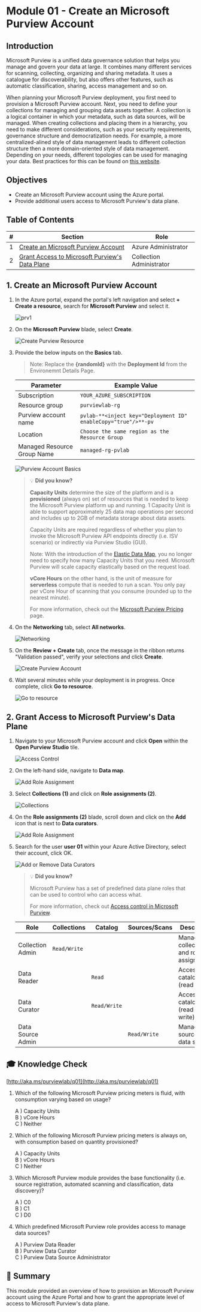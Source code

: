 # Module 01 - Create an Microsoft Purview Account

## Introduction

Microsoft Purview is a unified data governance solution that helps you manage and govern your data at large. It combines many different services for scanning, collecting, organizing and sharing metadata. It uses a catalogue for discoverability, but also offers other features, such as automatic classification, sharing, access management and so on.

When planning your Microsoft Purview deployment, you first need to provision a Microsoft Purview account. Next, you need to define your collections for managing and grouping data assets together. A collection is a logical container in which your metadata, such as data sources, will be managed. When creating collections and placing them in a hierarchy, you need to make different considerations, such as your security requirements, governance structure and democratization needs. For example, a more centralized-alined style of data management leads to different collection structure then a more domain-oriented style of data management. Depending on your needs, different topologies can be used for managing your data. Best practices for this can be found on [this website](https://docs.microsoft.com/azure/purview/concept-best-practices-collections).

## Objectives

* Create an Microsoft Purview account using the Azure portal.
* Provide additional users access to Microsoft Purview's data plane.

## Table of Contents

| #  | Section | Role |
| --- | --- | --- |
| 1 | [Create an Microsoft Purview Account](#1-create-an-azure-purview-account) | Azure Administrator |
| 2 | [Grant Access to Microsoft Purview's Data Plane](#2-grant-access-to-azure-purviews-data-plane) | Collection Administrator |

## 1. Create an Microsoft Purview Account

1. In the Azure portal, expand the portal's left navigation and select **+ Create a resource**, search for **Microsoft Purview** and select it.
   
    ![prv1](../images/module01/prv2.png)

2. On the **Microsoft Purview** blade, select **Create**.

    ![Create Purview Resource](../images/module01/purv1.png)

3. Provide the below inputs on the **Basics** tab.  

    > Note: Replace the **{randomId}** with the **Deployment Id** from the Environemnt Details Page.

    | Parameter  | Example Value |
    | --- | --- |
    | Subscription | `YOUR_AZURE_SUBSCRIPTION` |
    | Resource group | `purviewlab-rg` |
    | Purview account name | `pvlab-**<inject key="Deployment ID" enableCopy="true"/>**-pv` |
    | Location | `Choose the same region as the Resource Group` |
    | Managed Resource Group Name | `managed-rg-pvlab` |

    ![Purview Account Basics](../images/module01/purv2.png)

    > :bulb: **Did you know?**
    >
    > **Capacity Units** determine the size of the platform and is a **provisioned** (always on) set of resources that is needed to keep the Microsoft Purview platform up and running. 1 Capacity Unit is able to support approximately 25 data map operations per second and includes up to 2GB of metadata storage about data assets.
    >
    > Capacity Units are required regardless of whether you plan to invoke the Microsoft Purview API endpoints directly (i.e. ISV scenario) or indirectly via Purview Studio (GUI).
    >
    > Note: With the introduction of the [Elastic Data Map](https://docs.microsoft.com/en-us/azure/purview/concept-elastic-data-map), you no longer need to specify how many Capacity Units that you need. Microsoft Purview will scale capacity elastically based on the request load.
    > 
    > **vCore Hours** on the other hand, is the unit of measure for **serverless** compute that is needed to run a scan. You only pay per vCore Hour of scanning that you consume (rounded up to the nearest minute).
    >
    > For more information, check out the [Microsoft Purview Pricing](https://azure.microsoft.com/en-us/pricing/details/azure-purview/) page.

4. On the **Networking** tab, select **All networks**.
   
    ![Networking](../images/module01/purv3.png)

5. On the **Review + Create** tab, once the message in the ribbon returns "Validation passed", verify your selections and click **Create**.

    ![Create Purview Account](../images/module01/purv4.png)

6. Wait several minutes while your deployment is in progress. Once complete, click **Go to resource**.

    ![Go to resource](../images/module01/Mod1-purview05.png)

## 2. Grant Access to Microsoft Purview's Data Plane

1. Navigate to your Microsoft Purview account and click **Open** within the **Open Purview Studio** tile.

    ![Access Control](../images/module01/purv5.png)

2. On the left-hand side, navigate to **Data map**.

    ![Add Role Assignment](../images/module01/purvex1tsk2stp2.png)

3. Select **Collections (1)** and click on **Role assignments (2)**.

    ![Collections](../images/module01/m1ex2stp3.png)

4. On the **Role assignments (2)** blade, scroll down and click on the **Add** icon that is next to **Data curators**.

    ![Add Role Assignment](../images/module01/Mod1-purview09.png)

5. Search for the user **user 01** within your Azure Active Directory, select their account, click OK.

    ![Add or Remove Data Curators](../images/module01/user01.png)

    > :bulb: **Did you know?**
    >
    > Microsoft Purview has a set of predefined data plane roles that can be used to control who can access what.
    >
    > For more information, check out [Access control in Microsoft Purview](https://docs.microsoft.com/en-us/azure/purview/catalog-permissions).

    | Role  | Collections | Catalog | Sources/Scans | Description | 
    | --- | --- | --- | --- | --- |
    | Collection Admin | `Read/Write` | | | Manage collections and role assignments. |
    | Data Reader ||  `Read` |  | Access to catalog (read only). |
    | Data Curator || `Read/Write` |  | Access to catalog (read & write). |
    | Data Source Admin |  || `Read/Write` | Manage data sources and data scans. |

## :mortar_board: Knowledge Check


[http://aka.ms/purviewlab/q01](http://aka.ms/purviewlab/q01)

1. Which of the following Microsoft Purview pricing meters is fluid, with consumption varying based on usage?

    A ) Capacity Units  
    B ) vCore Hours  
    C ) Neither

2. Which of the following Microsoft Purview pricing meters is always on, with consumption based on quantity provisioned?

    A ) Capacity Units  
    B ) vCore Hours  
    C ) Neither

3. Which Microsoft Purview module provides the base functionality (i.e. source registration, automated scanning and classification, data discovery)?

    A ) C0  
    B ) C1  
    C ) D0

4. Which predefined Microsoft Purview role provides access to manage data sources?

    A ) Purview Data Reader  
    B ) Purview Data Curator  
    C ) Purview Data Source Administrator

## :tada: Summary

This module provided an overview of how to provision an Microsoft Purview account using the Azure Portal and how to grant the appropriate level of access to Microsoft Purview's data plane.
